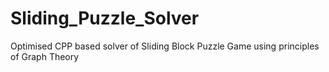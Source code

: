 # Sliding_Puzzle_Solver
Optimised CPP based solver of Sliding Block Puzzle Game using principles of Graph Theory
